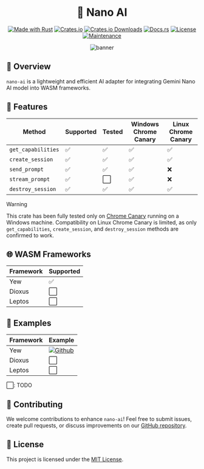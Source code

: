 <div align="center">

# 🤖 Nano AI

[![Made with Rust](https://img.shields.io/badge/Made%20with-Rust-1f425f.svg?logo=rust&logoColor=white)](https://www.rust-lang.org/)
[![Crates.io](https://img.shields.io/crates/v/nano-ai.svg)](https://crates.io/crates/nano-ai)
[![Crates.io Downloads](https://img.shields.io/crates/d/nano-ai)](https://crates.io/crates/nano-ai)
[![Docs.rs](https://docs.rs/nano-ai/badge.svg)](https://docs.rs/nano-ai/)
[![License](https://img.shields.io/badge/license-MIT-blue.svg)](LICENSE)
[![Maintenance](https://img.shields.io/badge/Maintained%3F-yes-green.svg)](https://github.com/wiseaidev)

![banner](https://github.com/user-attachments/assets/87956e6c-9c9f-428a-8bb6-0b6221b8f6a6)

</div>

## 🌌 Overview

`nano-ai` is a lightweight and efficient AI adapter for integrating Gemini Nano AI model into WASM frameworks.

## 🚀 Features

| Method                  | Supported | Tested | Windows Chrome Canary | Linux Chrome Canary |
|-------------------------|-----------|--------|-----------------------|---------------------|
| `get_capabilities`      | ✅        | ✅     | ✅                    | ✅                  |
| `create_session`        | ✅        | ✅     | ✅                    | ✅                  |
| `send_prompt`           | ✅        | ✅     | ✅                    | ❌                  |
| `stream_prompt`         | ✅        | ⬜     | ✅                    | ❌                  |
| `destroy_session`       | ✅        | ✅     | ✅                    | ✅                  |

> [!WARNING]  
> This crate has been fully tested only on [Chrome Canary](https://www.google.com/chrome/canary/) running on a Windows machine. Compatibility on Linux Chrome Canary is limited, as only `get_capabilities`, `create_session`, and `destroy_session` methods are confirmed to work. 

## 🌐 WASM Frameworks

| Framework | Supported   |
|-----------|-------------|
| Yew       | ✅          |
| Dioxus    | ⬜          |
| Leptos    | ⬜          |

## 📖 Examples

| Framework | Example                                                                                   |
|-----------|-------------------------------------------------------------------------------------------|
| Yew       | [![Github](https://img.shields.io/badge/Open-Github-181717.svg?logo=github&logoColor=white)](./examples/yew)       |
| Dioxus    | ⬜          |
| Leptos    | ⬜          |

⬜: TODO

## 👥 Contributing

We welcome contributions to enhance `nano-ai`! Feel free to submit issues, create pull requests, or discuss improvements on our [GitHub repository](https://github.com/opensass/nano-ai).

## 📝 License

This project is licensed under the [MIT License](LICENSE).
